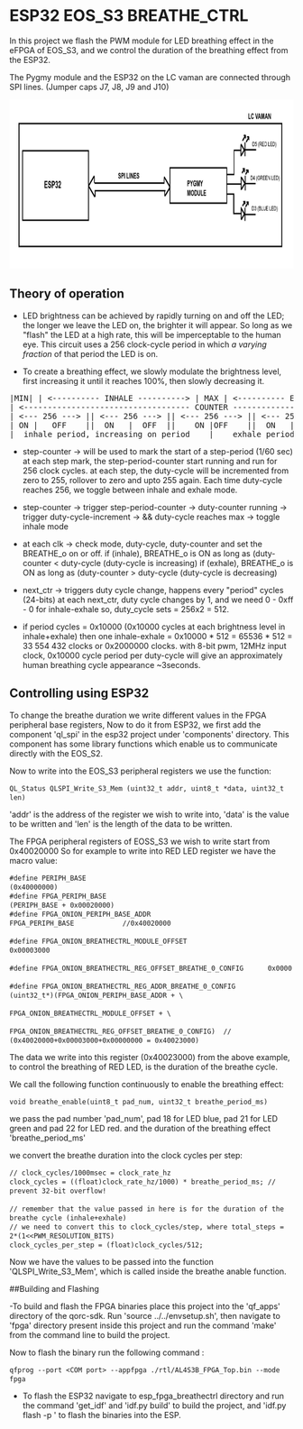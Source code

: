 # ESP32 EOS_S3 BREATHE_CTRL

In this project we flash the PWM module for LED breathing effect in the eFPGA of EOS_S3, 
and we control the duration of the breathing effect from the ESP32.

The Pygmy module and the ESP32 on the LC vaman are connected through SPI lines.
(Jumper caps J7, J8, J9 and J10)

<p>
  <img src="./media/esp32-eoss3.png" alt="ESP32 EOSS_S3 LED Breathe control block diagram LC Vaman" height="300">
</p>

## Theory of operation

- LED brightness can be achieved by rapidly turning on and off the LED; the
longer we leave the LED on, the brighter it will appear. So long as we
"flash" the LED at a high rate, this will be imperceptable to the human
eye. This circuit uses a 256 clock-cycle period in which *a varying fraction*
of that period the LED is on. 

- To create a breathing effect, we slowly modulate the brightness level, first
increasing it until it reaches 100%, then slowly decreasing it.

<pre>
|MIN| | <---------- INHALE ----------> | MAX | <---------- EXHALE ----------> | |MIN|
| <----------------------------------- COUNTER -----------------------------------> |
| <--- 256 ---> || <--- 256 ---> || <--- 256 ---> || <--- 256 ---> || <--- 256 ---> |
| ON |   OFF    ||  ON   |  OFF  ||    ON |OFF    ||  ON   |  OFF  || ON |   OFF    |
|  inhale period, increasing on period    |    exhale period, decreasing on period  |
</pre>

- step-counter -> will be used to mark the start of a step-period (1/60 sec)
at each step mark, the step-period-counter start running and run for 256 clock cycles.
at each step, the duty-cycle will be incremented from zero to 255, rollover to zero 
and upto 255 again.
Each time duty-cycle reaches 256, we toggle between inhale and exhale mode.

- step-counter 
   -> trigger step-period-counter -> duty-counter running
   -> trigger duty-cycle-increment
   -> && duty-cycle reaches max -> toggle inhale mode
    
- at each clk -> check mode, duty-cycle, duty-counter and set the BREATHE_o on or off.
if (inhale), BREATHE_o is ON as long as (duty-counter < duty-cycle (duty-cycle is increasing)
if (exhale), BREATHE_o is ON as long as (duty-counter > duty-cycle (duty-cycle is decreasing)

- next_ctr -> triggers duty cycle change, happens every "period" cycles (24-bits)
at each next_ctr, duty cycle changes by 1, and we need 0 - 0xff - 0 for inhale-exhale
so, duty_cycle sets = 256x2 = 512.

- if period cycles = 0x10000 (0x10000 cycles at each brightness level in inhale+exhale)
then one inhale-exhale = 0x10000 * 512 = 65536 * 512 = 33 554 432 clocks or 0x2000000 clocks.
with 8-bit pwm, 12MHz input clock, 0x10000 cycle period per duty-cycle will give 
an approximately human breathing cycle appearance ~3seconds.


## Controlling using ESP32

To change the breathe duration we write different values in the FPGA peripheral base registers,
Now to do it from ESP32, we first add the component 'ql_spi' in the esp32 project under 'components' 
directory. This component has some library functions which enable us to communicate directly with 
the EOS_S2.

Now to write into the EOS_S3 peripheral registers we use the function:

```
QL_Status QLSPI_Write_S3_Mem (uint32_t addr, uint8_t *data, uint32_t len) 
```

'addr' is the address of the register we wish to write into,
'data' is the value to be written and 'len' is the length of the data to be written. 

The FPGA peripheral registers of EOSS_S3 we wish to write start from 0x40020000 
So for example to write into RED LED register we have the macro value:

```
#define PERIPH_BASE                                             (0x40000000)
#define FPGA_PERIPH_BASE                                        (PERIPH_BASE + 0x00020000)    
#define FPGA_ONION_PERIPH_BASE_ADDR                             FPGA_PERIPH_BASE            //0x40020000

#define FPGA_ONION_BREATHECTRL_MODULE_OFFSET                    0x00003000

#define FPGA_ONION_BREATHECTRL_REG_OFFSET_BREATHE_0_CONFIG      0x0000

#define FPGA_ONION_BREATHECTRL_REG_ADDR_BREATHE_0_CONFIG        (uint32_t*)(FPGA_ONION_PERIPH_BASE_ADDR + \
                                                                FPGA_ONION_BREATHECTRL_MODULE_OFFSET + \
                                                                FPGA_ONION_BREATHECTRL_REG_OFFSET_BREATHE_0_CONFIG)  // (0x40020000+0x00003000+0x00000000 = 0x40023000)
```

The data we write into this register (0x40023000) from the above example, to control the breathing of RED LED, is the
duration of the breathe cycle.

We call the following function continuously to enable the breathing effect: 

```
void breathe_enable(uint8_t pad_num, uint32_t breathe_period_ms)
```

we pass the pad number 'pad_num', pad 18 for LED blue, pad 21 for LED green and pad 22 for LED red.
and the duration of the breathing effect 'breathe_period_ms'

we convert the breathe duration into the clock cycles per step:

```
// clock_cycles/1000msec = clock_rate_hz	
clock_cycles = ((float)clock_rate_hz/1000) * breathe_period_ms; // prevent 32-bit overflow!

// remember that the value passed in here is for the duration of the breathe cycle (inhale+exhale)
// we need to convert this to clock_cycles/step, where total_steps = 2*(1<<PWM_RESOLUTION_BITS)
clock_cycles_per_step = (float)clock_cycles/512;
```
Now we have the values to be passed into the function 'QLSPI_Write_S3_Mem', which is called inside the breathe anable function.

##Building and Flashing

-To build and flash the FPGA binaries place this project into the 'qf_apps' directory of the qorc-sdk.
Run 'source ../../envsetup.sh', then navigate to 'fpga' directory present inside this project and run the command 'make' 
from the command line to build the project. 

Now to flash the binary run the following command :
```
qfprog --port <COM port> --appfpga ./rtl/AL4S3B_FPGA_Top.bin --mode fpga
```

- To flash the ESP32 navigate to esp_fpga_breathectrl directory and run the command
'get_idf' and 'idf.py build' to build the project, and 'idf.py flash -p <COM port>' to flash the binaries into the ESP.







